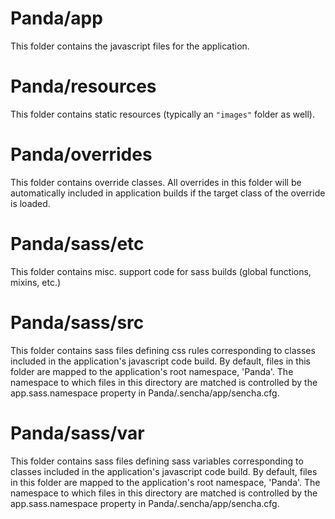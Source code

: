 # Panda/app

This folder contains the javascript files for the application.

# Panda/resources

This folder contains static resources (typically an `"images"` folder as well).

# Panda/overrides

This folder contains override classes. All overrides in this folder will be 
automatically included in application builds if the target class of the override
is loaded.

# Panda/sass/etc

This folder contains misc. support code for sass builds (global functions, 
mixins, etc.)

# Panda/sass/src

This folder contains sass files defining css rules corresponding to classes
included in the application's javascript code build.  By default, files in this 
folder are mapped to the application's root namespace, 'Panda'. The
namespace to which files in this directory are matched is controlled by the
app.sass.namespace property in Panda/.sencha/app/sencha.cfg. 

# Panda/sass/var

This folder contains sass files defining sass variables corresponding to classes
included in the application's javascript code build.  By default, files in this 
folder are mapped to the application's root namespace, 'Panda'. The
namespace to which files in this directory are matched is controlled by the
app.sass.namespace property in Panda/.sencha/app/sencha.cfg. 
